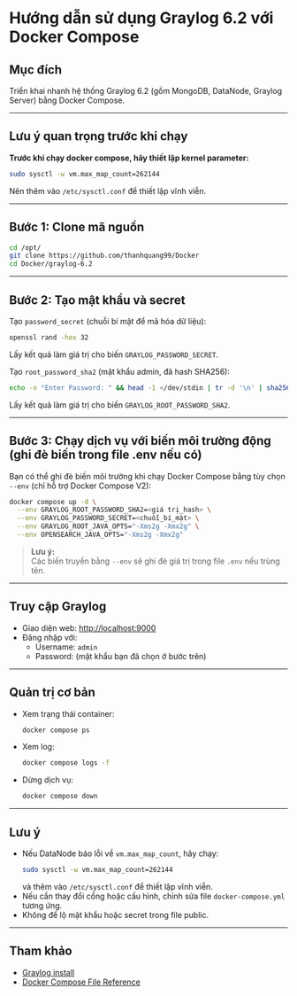 # Hướng dẫn sử dụng Graylog 6.2 với Docker Compose

## Mục đích
Triển khai nhanh hệ thống Graylog 6.2 (gồm MongoDB, DataNode, Graylog Server) bằng Docker Compose.

---

## Lưu ý quan trọng trước khi chạy

**Trước khi chạy docker compose, hãy thiết lập kernel parameter:**
```bash
sudo sysctl -w vm.max_map_count=262144
```
Nên thêm vào `/etc/sysctl.conf` để thiết lập vĩnh viễn.

---

## Bước 1: Clone mã nguồn

```bash
cd /opt/
git clone https://github.com/thanhquang99/Docker
cd Docker/graylog-6.2
```

---

## Bước 2: Tạo mật khẩu và secret

Tạo `password_secret` (chuỗi bí mật để mã hóa dữ liệu):
```bash
openssl rand -hex 32
```
Lấy kết quả làm giá trị cho biến `GRAYLOG_PASSWORD_SECRET`.

Tạo `root_password_sha2` (mật khẩu admin, đã hash SHA256):
```bash
echo -n "Enter Password: " && head -1 </dev/stdin | tr -d '\n' | sha256sum | cut -d" " -f1
```
Lấy kết quả làm giá trị cho biến `GRAYLOG_ROOT_PASSWORD_SHA2`.

---

## Bước 3: Chạy dịch vụ với biến môi trường động (ghi đè biến trong file .env nếu có)

Bạn có thể ghi đè biến môi trường khi chạy Docker Compose bằng tùy chọn `--env` (chỉ hỗ trợ Docker Compose V2):

```bash
docker compose up -d \
  --env GRAYLOG_ROOT_PASSWORD_SHA2=<giá trị_hash> \
  --env GRAYLOG_PASSWORD_SECRET=<chuỗi_bí_mật> \
  --env GRAYLOG_ROOT_JAVA_OPTS="-Xms2g -Xmx2g" \
  --env OPENSEARCH_JAVA_OPTS="-Xms2g -Xmx2g"
```

> **Lưu ý:**  
> Các biến truyền bằng `--env` sẽ ghi đè giá trị trong file `.env` nếu trùng tên.

---

## Truy cập Graylog

- Giao diện web: [http://localhost:9000](http://localhost:9000)
- Đăng nhập với:
  - Username: `admin`
  - Password: (mật khẩu bạn đã chọn ở bước trên)

---

## Quản trị cơ bản

- Xem trạng thái container:
  ```bash
  docker compose ps
  ```
- Xem log:
  ```bash
  docker compose logs -f
  ```
- Dừng dịch vụ:
  ```bash
  docker compose down
  ```

---

## Lưu ý

- Nếu DataNode báo lỗi về `vm.max_map_count`, hãy chạy:
  ```bash
  sudo sysctl -w vm.max_map_count=262144
  ```
  và thêm vào `/etc/sysctl.conf` để thiết lập vĩnh viễn.
- Nếu cần thay đổi cổng hoặc cấu hình, chỉnh sửa file `docker-compose.yml` tương ứng.
- Không để lộ mật khẩu hoặc secret trong file public.

---

## Tham khảo

- [Graylog install](https://go2docs.graylog.org/current/downloading_and_installing_graylog/ubuntu_installation.htm)
- [Docker Compose File Reference](https://github.com/Graylog2/docker-compose)
